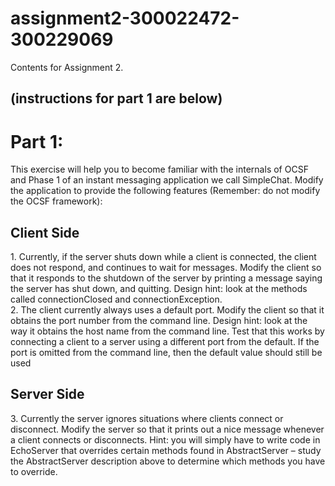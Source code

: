 # assignment2-300022472-300229069
Contents for Assignment 2.


(instructions for part 1 are below)
------------------------------------

<h1>Part 1:</h1>

This exercise will help you to become familiar with the internals of OCSF and Phase 1 of an instant messaging application we call SimpleChat. Modify the application to provide the following features (Remember: do not modify the OCSF framework):

<h2>Client Side</h2>
1. Currently, if the server shuts down while a client is connected, the client does not respond, and continues to wait for messages. Modify the client so that it responds to the shutdown of the server by printing a message saying the server has shut down, and quitting. Design hint: look at the methods called connectionClosed and connectionException. </br>
2. The client currently always uses a default port. Modify the client so that it obtains the port number from the command line. Design hint: look at the way it obtains the host name from the command line. Test that this works by connecting a client to a server using a different port from the default. If the port is omitted from the command line, then the default value should still be used


<h2>Server Side</h2>
3. Currently the server ignores situations where clients connect or disconnect. Modify the server so that it prints out a nice message whenever a client connects or disconnects. Hint: you will simply have to write code in EchoServer that overrides certain methods found in AbstractServer – study the AbstractServer description above to determine which methods you have to override.
